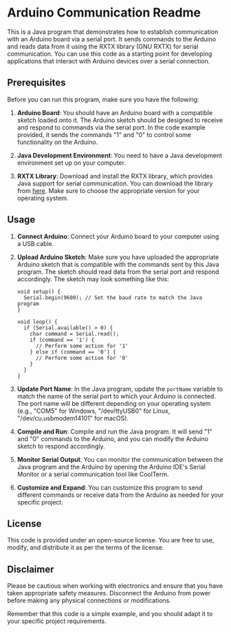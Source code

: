 # Arduino Communication Readme

This is a Java program that demonstrates how to establish communication with an Arduino board via a serial port. It sends commands to the Arduino and reads data from it using the RXTX library (GNU RXTX) for serial communication. You can use this code as a starting point for developing applications that interact with Arduino devices over a serial connection.

## Prerequisites

Before you can run this program, make sure you have the following:

1. **Arduino Board**: You should have an Arduino board with a compatible sketch loaded onto it. The Arduino sketch should be designed to receive and respond to commands via the serial port. In the code example provided, it sends the commands "1" and "0" to control some functionality on the Arduino.

2. **Java Development Environment**: You need to have a Java development environment set up on your computer.

3. **RXTX Library**: Download and install the RXTX library, which provides Java support for serial communication. You can download the library from [here](http://rxtx.qbang.org/wiki/index.php/Download). Make sure to choose the appropriate version for your operating system.

## Usage

1. **Connect Arduino**: Connect your Arduino board to your computer using a USB cable.

2. **Upload Arduino Sketch**: Make sure you have uploaded the appropriate Arduino sketch that is compatible with the commands sent by this Java program. The sketch should read data from the serial port and respond accordingly. The sketch may look something like this:

   ```arduino
   void setup() {
     Serial.begin(9600); // Set the baud rate to match the Java program
   }
   
   void loop() {
     if (Serial.available() > 0) {
       char command = Serial.read();
       if (command == '1') {
         // Perform some action for '1'
       } else if (command == '0') {
         // Perform some action for '0'
       }
     }
   }
   ```

3. **Update Port Name**: In the Java program, update the `portName` variable to match the name of the serial port to which your Arduino is connected. The port name will be different depending on your operating system (e.g., "COM5" for Windows, "/dev/ttyUSB0" for Linux, "/dev/cu.usbmodem14101" for macOS).

4. **Compile and Run**: Compile and run the Java program. It will send "1" and "0" commands to the Arduino, and you can modify the Arduino sketch to respond accordingly.

5. **Monitor Serial Output**: You can monitor the communication between the Java program and the Arduino by opening the Arduino IDE's Serial Monitor or a serial communication tool like CoolTerm.

6. **Customize and Expand**: You can customize this program to send different commands or receive data from the Arduino as needed for your specific project.

## License

This code is provided under an open-source license. You are free to use, modify, and distribute it as per the terms of the license.

## Disclaimer

Please be cautious when working with electronics and ensure that you have taken appropriate safety measures. Disconnect the Arduino from power before making any physical connections or modifications.

Remember that this code is a simple example, and you should adapt it to your specific project requirements.
